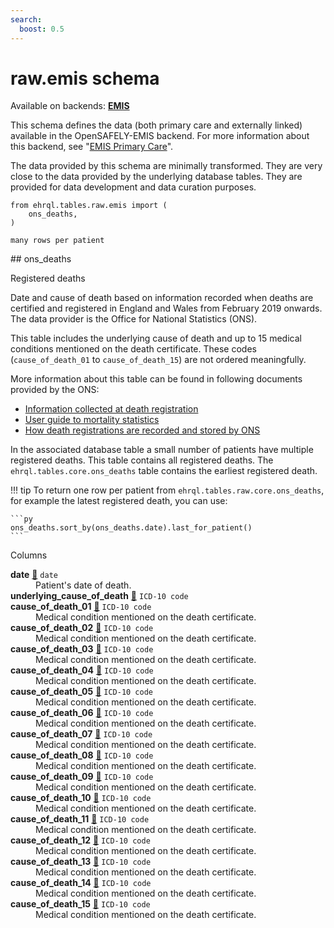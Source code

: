 ```yaml
---
search:
  boost: 0.5
---
```


# <strong>raw.emis</strong> schema

Available on backends: [**EMIS**](../backends.md#emis)

This schema defines the data (both primary care and externally linked) available in the
OpenSAFELY-EMIS backend. For more information about this backend, see
"[EMIS Primary Care](https://docs.opensafely.org/data-sources/emis/)".

The data provided by this schema are minimally transformed. They are very close to the
data provided by the underlying database tables. They are provided for data development
and data curation purposes.

``` {.python .copy title='To use this schema in an ehrQL file:'}
from ehrql.tables.raw.emis import (
    ons_deaths,
)
```

<p class="dimension-indicator"><code>many rows per patient</code></p>
## ons_deaths

Registered deaths

Date and cause of death based on information recorded when deaths are
certified and registered in England and Wales from February 2019 onwards.
The data provider is the Office for National Statistics (ONS).

This table includes the underlying cause of death and up to 15 medical conditions mentioned on the death certificate.
These codes (`cause_of_death_01` to `cause_of_death_15`) are not ordered meaningfully.

More information about this table can be found in following documents provided by the ONS:

- [Information collected at death registration](https://www.ons.gov.uk/peoplepopulationandcommunity/birthsdeathsandmarriages/deaths/methodologies/userguidetomortalitystatisticsjuly2017#information-collected-at-death-registration)
- [User guide to mortality statistics](https://www.ons.gov.uk/peoplepopulationandcommunity/birthsdeathsandmarriages/deaths/methodologies/userguidetomortalitystatisticsjuly2017)
- [How death registrations are recorded and stored by ONS](https://www.ons.gov.uk/aboutus/transparencyandgovernance/freedomofinformationfoi/howdeathregistrationsarerecordedandstoredbyons)

In the associated database table a small number of patients have multiple registered deaths.
This table contains all registered deaths.
The `ehrql.tables.core.ons_deaths` table contains the earliest registered death.

!!! tip
    To return one row per patient from `ehrql.tables.raw.core.ons_deaths`,
    for example the latest registered death, you can use:

    ```py
    ons_deaths.sort_by(ons_deaths.date).last_for_patient()
    ```
<div markdown="block" class="definition-list-wrapper">
  <div class="title">Columns</div>
  <dl markdown="block">
<div markdown="block">
  <dt id="ons_deaths.date">
    <strong>date</strong>
    <a class="headerlink" href="#ons_deaths.date" title="Permanent link">🔗</a>
    <code>date</code>
  </dt>
  <dd markdown="block">
Patient's date of death.

  </dd>
</div>

<div markdown="block">
  <dt id="ons_deaths.underlying_cause_of_death">
    <strong>underlying_cause_of_death</strong>
    <a class="headerlink" href="#ons_deaths.underlying_cause_of_death" title="Permanent link">🔗</a>
    <code>ICD-10 code</code>
  </dt>
  <dd markdown="block">


  </dd>
</div>

<div markdown="block">
  <dt id="ons_deaths.cause_of_death_01">
    <strong>cause_of_death_01</strong>
    <a class="headerlink" href="#ons_deaths.cause_of_death_01" title="Permanent link">🔗</a>
    <code>ICD-10 code</code>
  </dt>
  <dd markdown="block">
Medical condition mentioned on the death certificate.

  </dd>
</div>

<div markdown="block">
  <dt id="ons_deaths.cause_of_death_02">
    <strong>cause_of_death_02</strong>
    <a class="headerlink" href="#ons_deaths.cause_of_death_02" title="Permanent link">🔗</a>
    <code>ICD-10 code</code>
  </dt>
  <dd markdown="block">
Medical condition mentioned on the death certificate.

  </dd>
</div>

<div markdown="block">
  <dt id="ons_deaths.cause_of_death_03">
    <strong>cause_of_death_03</strong>
    <a class="headerlink" href="#ons_deaths.cause_of_death_03" title="Permanent link">🔗</a>
    <code>ICD-10 code</code>
  </dt>
  <dd markdown="block">
Medical condition mentioned on the death certificate.

  </dd>
</div>

<div markdown="block">
  <dt id="ons_deaths.cause_of_death_04">
    <strong>cause_of_death_04</strong>
    <a class="headerlink" href="#ons_deaths.cause_of_death_04" title="Permanent link">🔗</a>
    <code>ICD-10 code</code>
  </dt>
  <dd markdown="block">
Medical condition mentioned on the death certificate.

  </dd>
</div>

<div markdown="block">
  <dt id="ons_deaths.cause_of_death_05">
    <strong>cause_of_death_05</strong>
    <a class="headerlink" href="#ons_deaths.cause_of_death_05" title="Permanent link">🔗</a>
    <code>ICD-10 code</code>
  </dt>
  <dd markdown="block">
Medical condition mentioned on the death certificate.

  </dd>
</div>

<div markdown="block">
  <dt id="ons_deaths.cause_of_death_06">
    <strong>cause_of_death_06</strong>
    <a class="headerlink" href="#ons_deaths.cause_of_death_06" title="Permanent link">🔗</a>
    <code>ICD-10 code</code>
  </dt>
  <dd markdown="block">
Medical condition mentioned on the death certificate.

  </dd>
</div>

<div markdown="block">
  <dt id="ons_deaths.cause_of_death_07">
    <strong>cause_of_death_07</strong>
    <a class="headerlink" href="#ons_deaths.cause_of_death_07" title="Permanent link">🔗</a>
    <code>ICD-10 code</code>
  </dt>
  <dd markdown="block">
Medical condition mentioned on the death certificate.

  </dd>
</div>

<div markdown="block">
  <dt id="ons_deaths.cause_of_death_08">
    <strong>cause_of_death_08</strong>
    <a class="headerlink" href="#ons_deaths.cause_of_death_08" title="Permanent link">🔗</a>
    <code>ICD-10 code</code>
  </dt>
  <dd markdown="block">
Medical condition mentioned on the death certificate.

  </dd>
</div>

<div markdown="block">
  <dt id="ons_deaths.cause_of_death_09">
    <strong>cause_of_death_09</strong>
    <a class="headerlink" href="#ons_deaths.cause_of_death_09" title="Permanent link">🔗</a>
    <code>ICD-10 code</code>
  </dt>
  <dd markdown="block">
Medical condition mentioned on the death certificate.

  </dd>
</div>

<div markdown="block">
  <dt id="ons_deaths.cause_of_death_10">
    <strong>cause_of_death_10</strong>
    <a class="headerlink" href="#ons_deaths.cause_of_death_10" title="Permanent link">🔗</a>
    <code>ICD-10 code</code>
  </dt>
  <dd markdown="block">
Medical condition mentioned on the death certificate.

  </dd>
</div>

<div markdown="block">
  <dt id="ons_deaths.cause_of_death_11">
    <strong>cause_of_death_11</strong>
    <a class="headerlink" href="#ons_deaths.cause_of_death_11" title="Permanent link">🔗</a>
    <code>ICD-10 code</code>
  </dt>
  <dd markdown="block">
Medical condition mentioned on the death certificate.

  </dd>
</div>

<div markdown="block">
  <dt id="ons_deaths.cause_of_death_12">
    <strong>cause_of_death_12</strong>
    <a class="headerlink" href="#ons_deaths.cause_of_death_12" title="Permanent link">🔗</a>
    <code>ICD-10 code</code>
  </dt>
  <dd markdown="block">
Medical condition mentioned on the death certificate.

  </dd>
</div>

<div markdown="block">
  <dt id="ons_deaths.cause_of_death_13">
    <strong>cause_of_death_13</strong>
    <a class="headerlink" href="#ons_deaths.cause_of_death_13" title="Permanent link">🔗</a>
    <code>ICD-10 code</code>
  </dt>
  <dd markdown="block">
Medical condition mentioned on the death certificate.

  </dd>
</div>

<div markdown="block">
  <dt id="ons_deaths.cause_of_death_14">
    <strong>cause_of_death_14</strong>
    <a class="headerlink" href="#ons_deaths.cause_of_death_14" title="Permanent link">🔗</a>
    <code>ICD-10 code</code>
  </dt>
  <dd markdown="block">
Medical condition mentioned on the death certificate.

  </dd>
</div>

<div markdown="block">
  <dt id="ons_deaths.cause_of_death_15">
    <strong>cause_of_death_15</strong>
    <a class="headerlink" href="#ons_deaths.cause_of_death_15" title="Permanent link">🔗</a>
    <code>ICD-10 code</code>
  </dt>
  <dd markdown="block">
Medical condition mentioned on the death certificate.

  </dd>
</div>

  </dl>
</div>
